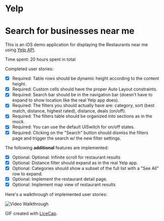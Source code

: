 # Yelp
# Search for businesses near me


This is an iOS demo application for displaying the Restaurants near me using [Yelp API](https://www.yelp.com/developers).

Time spent: 20 hours spent in total

Completed user stories:

 * [x] Required: Table rows should be dynamic height according to the content height.
 * [x] Required: Custom cells should have the proper Auto Layout constraints.
 * [x] Required: Search bar should be in the navigation bar (doesn't have to expand to show location like the real Yelp app does).
 * [x] Required: The filters you should actually have are: category, sort (best match, distance, highest rated), distance, deals (on/off).
 * [x] Required: The filters table should be organized into sections as in the mock.
 * [x] Required: You can use the default UISwitch for on/off states.
 * [x] Required: Clicking on the "Search" button should dismiss the filters page and trigger the search w/ the new filter settings.
 
 The following **additional** features are implemented:
 
 * [x] Optional: Optional: Infinite scroll for restaurant results
 * [x] Optional: Distance filter should expand as in the real Yelp app.
 * [x] Optional: Categories should show a subset of the full list with a "See All" row to expand.
 * [x] Optional: Implement the restaurant detail page.
 * [x] Optional: Implement map view of restaurant results
 
Here's a walkthrough of implemented user stories:

<img src='https://i.imgur.com/XkhwKSP.gif' title='Video Walkthrough' width='' alt='Video Walkthrough' />

GIF created with [LiceCap](http://www.cockos.com/licecap/).
